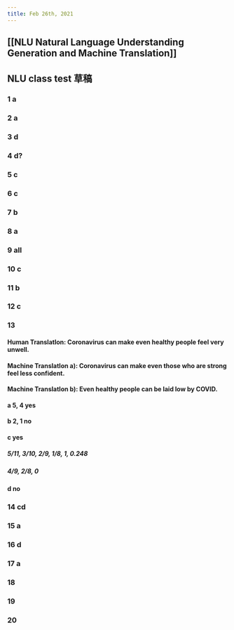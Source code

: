```yaml
---
title: Feb 26th, 2021
---
```


## [[NLU Natural Language Understanding Generation and Machine Translation]]
## NLU class test 草稿
### 1 a
### 2 a
### 3 d
### 4 d?
### 5 c
### 6 c
### 7 b
### 8 a
### 9 all
### 10 c
### 11 b
### 12 c
### 13
#### Human Translatlon: Coronavirus can make even healthy people feel very unwell.
#### Machine Translatlon a): Coronavirus can make even those who are strong feel less confident.
#### Machine Translatlon b): Even healthy people can be laid low by COVID.
#### a 5, 4 yes
#### b 2, 1 no
#### c yes
##### 5/11, 3/10, 2/9, 1/8, 1, 0.248
##### 4/9, 2/8, 0
#### d no
### 14 cd
### 15 a
### 16 d
### 17 a
### 18
### 19
### 20
